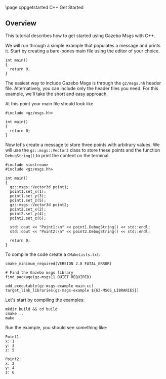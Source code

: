 \page cppgetstarted C++ Get Started

## Overview

This tutorial describes how to get started using Gazebo Msgs with C++.

We will run through a simple example that populates a message and prints it.
Start by creating a bare-bones main file using the editor of your choice.

```{.cpp}
int main()
{
  return 0;
}
```

The easiest way to include Gazebo Msgs is through the `gz/msgs.hh`
header file. Alternatively, you can include only the header files you need.
For this example, we'll take the short and easy approach.

At this point your main file should look like

```{.cpp}
#include <gz/msgs.hh>

int main()
{
  return 0;
}
```

Now let's create a message to store three points with arbitrary values.
We will use the `gz::msgs::Vector3` class to store these points and the
function `DebugString()` to print the content on the terminal.


```{.cpp}
#include <iostream>
#include <gz/msgs.hh>

int main()
{
  gz::msgs::Vector3d point1;
  point1.set_x(1);
  point1.set_y(3);
  point1.set_z(5);
  gz::msgs::Vector3d point2;
  point2.set_x(2);
  point2.set_y(4);
  point2.set_z(6);

  std::cout << "Point1:\n" << point1.DebugString() << std::endl;
  std::cout << "Point2:\n" << point2.DebugString() << std::endl;

  return 0;
}
```

To compile the code create a `CMakeLists.txt`:

```
cmake_minimum_required(VERSION 2.8 FATAL_ERROR)

# Find the Gazebo msgs library
find_package(gz-msgs11 QUIET REQUIRED)

add_executable(gz-msgs-example main.cc)
target_link_libraries(gz-msgs-example ${GZ-MSGS_LIBRARIES})
```

Let's start by compiling the examples:

```
mkdir build && cd build
cmake ..
make
```

Run the example, you should see something like:

```{.sh}
Point1:
x: 1
y: 3
z: 5

Point2:
x: 2
y: 4
z: 6
```
